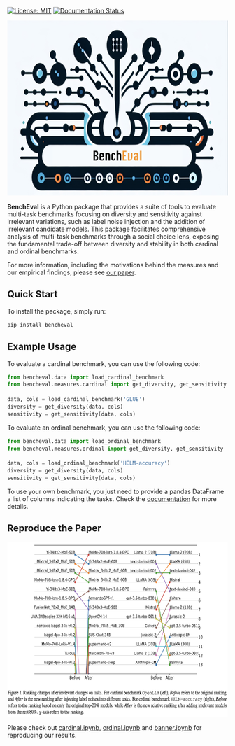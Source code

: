 [![License: MIT](https://img.shields.io/badge/License-MIT-blue.svg?color=g&style=plastic)](https://opensource.org/licenses/MIT)
[![Documentation Status](https://readthedocs.org/projects/whynot/badge/?version=latest)]()

<p align="center">
<img src="https://raw.githubusercontent.com/socialfoundations/bencheval/main/assets/logo.jpg" height="400" width="600">
</p>

**BenchEval** is a Python package that provides a suite of tools to evaluate multi-task benchmarks focusing on
diversity and sensitivity against irrelevant variations, such as label noise injection and the addition of irrelevant
candidate models. This package facilitates comprehensive analysis of multi-task benchmarks through a social choice lens,
exposing the fundamental trade-off between diversity and stability in both cardinal and ordinal benchmarks.

For more information, including the motivations behind the measures and our empirical findings, please
see [our paper]().

## Quick Start

To install the package, simply run:

```bash
pip install bencheval
```

## Example Usage

To evaluate a cardinal benchmark, you can use the following code:

```python
from bencheval.data import load_cardinal_benchmark
from bencheval.measures.cardinal import get_diversity, get_sensitivity

data, cols = load_cardinal_benchmark('GLUE')
diversity = get_diversity(data, cols)
sensitivity = get_sensitivity(data, cols)
```

To evaluate an ordinal benchmark, you can use the following code:

```python
from bencheval.data import load_ordinal_benchmark
from bencheval.measures.ordinal import get_diversity, get_sensitivity

data, cols = load_ordinal_benchmark('HELM-accuracy')
diversity = get_diversity(data, cols)
sensitivity = get_sensitivity(data, cols)
```

To use your own benchmark, you just need to provide a pandas DataFrame a list of columns indicating the tasks.
Check the [documentation]() for more details.

## Reproduce the Paper

<p align="center">
<img src="https://raw.githubusercontent.com/socialfoundations/bencheval/main/assets/banner.png" height="400" width="600">
</p>

Please check out [cardinal.ipynb](./cardinal.ipynb), [ordinal.ipynb](./ordinal.ipynb) and [banner.ipynb](./banner.ipynb)
for
reproducing our results.
